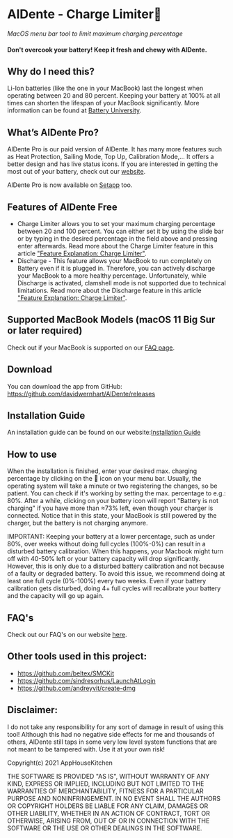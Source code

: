 # AlDente - Charge Limiter🍝
_MacOS menu bar tool to limit maximum charging percentage_

#### Don't overcook your battery! Keep it fresh and chewy with AlDente.

## Why do I need this?
Li-Ion batteries (like the one in your MacBook) last the longest when operating between 20 and 80 percent. Keeping your battery at 100% at all times can shorten the lifespan of your MacBook significantly.
More information can be found at [Battery University](https://batteryuniversity.com/article/bu-415-how-to-charge-and-when-to-charge).

## What’s AlDente Pro?
AlDente Pro is our paid version of AlDente. It has many more features such as Heat Protection, Sailing Mode, Top Up, Calibration Mode,... It offers a better design and has live status icons. If you are interested in getting the most out of your battery, check out our [website](https://apphousekitchen.com/).

AlDente Pro is now available on [Setapp](https://apphousekitchen.com/pricing/) too.

## Features of AlDente Free
* Charge Limiter allows you to set your maximum charging percentage between 20 and 100 percent. You can either set it by using the slide bar or by typing in the desired percentage in the field above and pressing enter afterwards. Read more about the Charge Limiter feature in this article ["Feature Explanation: Charge Limiter"](https://apphousekitchen.com/feature-explanation-charge-limiter/).
* Discharge - This feature allows your MacBook to run completely on Battery even if it is plugged in. Therefore, you can actively discharge your MacBook to a more healthy percentage. Unfortunately, while Discharge is activated, clamshell mode is not supported due to technical limitations. Read more about the Discharge feature in this article ["Feature Explanation: Charge Limiter"](https://apphousekitchen.com/feature-explanation-discharge/).

## Supported MacBook Models (macOS 11 Big Sur or later required)

Check out if your MacBook is supported on our [FAQ page](https://apphousekitchen.com/faq/).

## Download
You can download the app from GitHub: <https://github.com/davidwernhart/AlDente/releases>

## Installation Guide
An installation guide can be found on our website:[Installation Guide](https://apphousekitchen.com/installation-guide/)

## How to use
When the installation is finished, enter your desired max. charging percentage by clicking on the 🍝 icon on your menu bar. Usually, the operating system will take a minute or two registering the changes, so be patient. You can check if it's working by setting the max. percentage to e.g.: 80%. After a while, clicking on your battery icon will report "Battery is not charging" if you have more than ≈73% left, even though your charger is connected. Notice that in this state, your MacBook is still powered by the charger, but the battery is not charging anymore.

IMPORTANT: Keeping your battery at a lower percentage, such as under 80%, over weeks without doing full cycles (100%-0%) can result in a disturbed battery calibration. When this happens, your Macbook might turn off with 40-50% left or your battery capacity will drop significantly. However, this is only due to a disturbed battery calibration and not because of a faulty or degraded battery. To avoid this issue, we recommend doing at least one full cycle (0%-100%) every two weeks. Even if your battery calibration gets disturbed, doing 4+ full cycles will recalibrate your battery and the capacity will go up again.

## FAQ's
Check out our FAQ's on our website [here](https://apphousekitchen.com/faq/).

## Other tools used in this project:
* <https://github.com/beltex/SMCKit>
* <https://github.com/sindresorhus/LaunchAtLogin>
* <https://github.com/andreyvit/create-dmg>

## Disclaimer:
I do not take any responsibility for any sort of damage in result of using this tool! Although this had no negative side effects for me and thousands of others, AlDente still taps in some very low level system functions that are not meant to be tampered with. Use it at your own risk!

Copyright(c) 2021 AppHouseKitchen

THE SOFTWARE IS PROVIDED "AS IS", WITHOUT WARRANTY OF ANY KIND, EXPRESS OR IMPLIED, INCLUDING BUT NOT LIMITED TO THE WARRANTIES OF MERCHANTABILITY, FITNESS FOR A PARTICULAR PURPOSE AND NONINFRINGEMENT. IN NO EVENT SHALL THE AUTHORS OR COPYRIGHT HOLDERS BE LIABLE FOR ANY CLAIM, DAMAGES OR OTHER LIABILITY, WHETHER IN AN ACTION OF CONTRACT, TORT OR OTHERWISE, ARISING FROM, OUT OF OR IN CONNECTION WITH THE SOFTWARE OR THE USE OR OTHER DEALINGS IN THE SOFTWARE.
